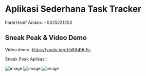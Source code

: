 # Aplikasi Sederhana Task Tracker
Farel Hanif Andaru - 5025221253

## Sneak Peak & Video Demo

Video demo: https://youtu.be/rhh8A49i-Fc

Sneak Peak Aplikasi:

![image](https://github.com/user-attachments/assets/3bf44e93-86ec-49f2-a282-11d113e947db)
![image](https://github.com/user-attachments/assets/84e21cc0-ad58-4ae3-adfb-2c7de21cac31)
![image](https://github.com/user-attachments/assets/427a56f4-f5cc-47f7-9a77-be87c266c45d)


